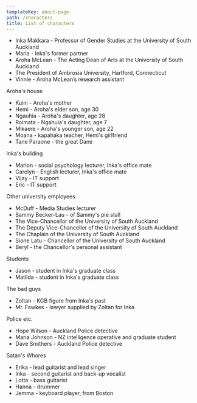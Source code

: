 ```yaml
---
templateKey: about-page
path: /characters
title: List of characters
---
```

* Inka Makkara - Professor of Gender Studies at the University of South Auckland
* Maria - Inka's former partner
* Aroha McLean - The Acting Dean of Arts at the University of South Auckland
* The President of Ambrosia University, Hartford, Connecticut
* Vinnie - Aroha McLean’s research assistant

Aroha's house

* Kuini - Aroha's mother
* Hemi - Aroha's elder son, age 30
* Ngauhia - Aroha's daughter, age 28
* Roimata - Ngahuia's daughter, age 7
* Mikaere - Aroha's younger son, age 22
* Moana - kapahaka teacher, Hemi's girlfriend
* Tane Paraone - the great Dane

Inka's building

* Marion - social psychology lecturer, Inka's office mate
* Carolyn - English lecturer, Inka's office mate
* Vijay - IT support
* Eric - IT support

Other university employees

* McDuff - Media Studies lecturer
* Sammy Becker-Lau - of Sammy's pie stall
* The Vice-Chancellor of the University of South Auckland
* The Deputy Vice-Chancellor of the University of South Auckland
* The Chaplain of the University of South Auckland
* Sione Latu - Chancellor of the University of South Auckland
* Beryl - the Chancellor's personal assistant

Students

* Jason - student in Inka's graduate class
* Matilda - student in Inka's graduate class

The bad guys

* Zoltan - KGB figure from Inka's past
* Mr. Fawkes - lawyer supplied by Zoltan for Inka

Police etc.

* Hope Wilson - Auckland Police detective
* Maria Johnson - NZ intelligence operative and graduate student 
* Dave Smithers - Auckland Police detective

Satan's Whores

* Erika - lead guitarist and lead singer
* Inka - second guitarist and back-up vocalist
* Lotta - bass guitarist
* Hanna - drummer
* Jemma - keyboard player, from Boston